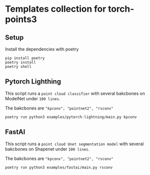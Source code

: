 # Templates collection for torch-points3

## Setup

Install the dependencies with poetry

```
pip install poetry
poetry install
poetry shell
```

## Pytorch Lighthing

This script runs a `point cloud classifier` with several bakcbones on ModelNet under `100 lines`.

The bakcbones are `"kpconv", "pointnet2", "rsconv"`

```
poetry run python3 examples/pytorch-lightning/main.py kpconv
```

## FastAI

This script runs a `point cloud Unet segmentation model` with several bakcbones on Shapenet under `100 lines`.

The bakcbones are `"kpconv", "pointnet2", "rsconv"`

```
poetry run python3 examples/fastai/main.py rsconv
```
